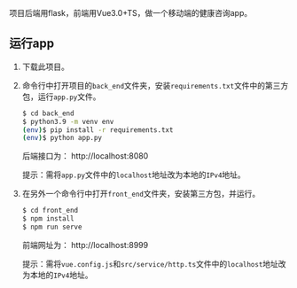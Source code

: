 项目后端用flask，前端用Vue3.0+TS，做一个移动端的健康咨询app。

## 运行app

1. 下载此项目。

2. 命令行中打开项目的`back_end`文件夹，安装`requirements.txt`文件中的第三方包，运行`app.py`文件。

   ```sh
   $ cd back_end
   $ python3.9 -m venv env
   (env)$ pip install -r requirements.txt
   (env)$ python app.py
   ```

   后端接口为： http://localhost:8080

   提示：需将`app.py`文件中的`localhost`地址改为本地的`IPv4`地址。

3. 在另外一个命令行中打开`front_end`文件夹，安装第三方包，并运行。

   ```sh
   $ cd front_end
   $ npm install
   $ npm run serve
   ```

   前端网址为： http://localhost:8999

   提示：需将`vue.config.js`和`src/service/http.ts`文件中的`localhost`地址改为本地的`IPv4`地址。